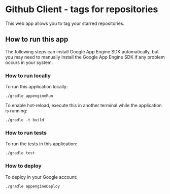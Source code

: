 # Github Client - tags for repositories

This web app allows you to tag your starred repositories.

## How to run this app

The following steps can install Google App Engine SDK automatically, but you may need to manually install the Google App Engine SDK if any problem occurs in your system.

### How to run locally

To run this application locally:

```
./gradle appengineRun
```

To enable hot-reload, execute this in another terminal while the application is running:

```
./gradle -t build
```

### How to run tests

To run the tests in this application:

```
./gradle test
```

### How to deploy

To deploy in your Google account:

```
./gradle appengineDeploy
```

